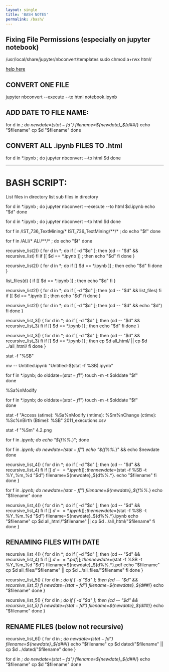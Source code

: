 ```yaml
---
layout: single
title: 'BASH NOTES'
permalink: /bash/
---
```

## Fixing File Permissions (especially on jupyter notebook)
/usr/local/share/jupyter/nbconvert/templates
sudo chmod a+rwx html/

[help here](https://www.chriswrites.com/how-to-change-file-permissions-using-the-terminal/)

## CONVERT ONE FILE

jupyter nbconvert --execute --to html notebook.ipynb


## ADD DATE TO FILE NAME:

for d in *; do
  newdate=$(stat -f %SB -t %Y_%m_%d "$d")
  filename=${newdate}_${d##*/}
  echo "$filename"
  cp $d "$filename" 
done

## CONVERT ALL .ipynb FILES TO .html

for d in *.ipynb ; do
    jupyter nbconvert --to html $d
done

---


# BASH SCRIPT:

List files in directory
list sub files in directory 

for d in *.ipynb ; do
    jupyter nbconvert --execute --to html $d.ipynb
    echo "$d"
done

for d in *.ipynb ; do
    jupyter nbconvert --to html $d
done


for f in /IST_736_TextMining/* IST_736_TextMining/**/* ; do
  echo "$f"
done

for f in /ALI/* ALI/**/* ; do
  echo "$f"
done


recursive_list2() {
  for d in *; do
    if [ -d "$d" ]; then
      (cd -- "$d" && recursive_list)
    fi
    if [[ $d == *.ipynb ]] ; then
        echo "$d"
    fi
  done
}


recursive_list2() {
  for d in *; do
    if [[ $d == *.ipynb ]] ; then
        echo "$d"
    fi
  done
}

list_files(d) {
    if [[ $d == *.ipynb ]] ; then
        echo "$d"
    fi
}

recursive_list2() {
  for d in *; do
    if [ -d "$d" ]; then
      (cd -- "$d" && list_files)
    fi
    if [[ $d == *.ipynb ]] ; then
        echo "$d"
    fi
  done
}


recursive_list2() {
  for d in *; do
    if [ -d "$d" ]; then
      (cd -- "$d" && echo "$d")
    fi
  done
}




recursive_list_3() {
  for d in *; do
    if [ -d "$d" ]; then
      (cd -- "$d" && recursive_list_3)
    fi
    if [[ $d == *.ipynb ]] ; then
        echo "$d"
    fi
  done
}


recursive_list_3() {
  for d in *; do
    if [ -d "$d" ]; then
      (cd -- "$d" && recursive_list_3)
    fi
    if [[ $d == *.ipynb ]] ; then
        cp $d all_html/ || cp $d ../all_html/
    fi
  done
}



stat -f "%SB"


mv -- Untitled.ipynb "Untitled-$(stat -f %SB).ipynb"


for f in *.ipynb; do
   olddate=$(stat -f %SB -t %Y%m%d%H%M "$f")
   touch -m -t $olddate "$f"    
done


%Sa%nModify


for f in *.ipynb; do
   olddate=$(stat -f %Sa-t %Y%m%d%H%M "$f")
   touch -m -t $olddate "$f"    
done


stat -f "Access (atime): %Sa%nModify (mtime): %Sm%nChange (ctime): %Sc%nBirth  (Btime): %SB" 2011_executions.csv



stat -f "%Sm" 4.2.png



for f in *.ipynb; do echo "${f%%.*}"; done

for f in *.ipynb; do 
    newdate=$(stat -f %SB "$f")
    echo "${f%%.*}" && echo $newdate 
done






recursive_list_4() {
  for d in *; do
    if [ -d "$d" ]; then
      (cd -- "$d" && recursive_list_4)
    fi
    if [[ $d == *.ipynb ]] ; then
        newdate=$(stat -f %SB -t %Y_%m_%d "$d")
        filename=${newdate}_${d%%.*}.
        echo "$filename"
    fi
  done
}



for f in *.ipynb; do 
    newdate=$(stat -f %SB -t %Y_%m_%d "$f")
    filename=${newdate}_${f%%.*}
    echo "$filename"
done




recursive_list_4() {
  for d in *; do
    if [ -d "$d" ]; then
      (cd -- "$d" && recursive_list_4)
    fi
    if [[ $d == *.ipynb ]] ; then
        newdate=$(stat -f %SB -t %Y_%m_%d "$d")
        filename=${newdate}_${d%%.*}.ipynb
        echo "$filename"
        cp $d all_html/"$filename" || cp $d ../all_html/"$filename"
    fi
  done
}


## RENAMING FILES WITH DATE

recursive_list_4() {
  for d in *; do
    if [ -d "$d" ]; then
      (cd -- "$d" && recursive_list_4)
    fi
    if [[ $d == *.pdf ]] ; then
        newdate=$(stat -f %SB -t %Y_%m_%d "$d")
        filename=${newdate}_${d%%.*}.pdf
        echo "$filename"
        cp $d all_files/"$filename" || cp $d ../all_files/"$filename"
    fi
  done
}


recursive_list_5() {
  for d in *; do
    if [ -d "$d" ]; then
      (cd -- "$d" && recursive_list_5)
    fi
      newdate=$(stat -f %SB -t %Y_%m_%d "$d")
      filename=${newdate}_${d##*/}
      echo "$filename"
      <!-- cp $d all_files/"$filename" || cp $d ../all_files/"$filename" -->
  done
}

recursive_list_5() {
  for d in *; do
    if [ -d "$d" ]; then
      (cd -- "$d" && recursive_list_5)
    fi
      newdate=$(stat -f %SB -t %Y_%m_%d "$d")
      filename=${newdate}_${d##*/}
      echo "$filename"
  done
}

## RENAME FILES (below not recursive)

recursive_list_6() {
  for d in *; do
    newdate=$(stat -f %SB -t %Y_%m_%d "$d")
    filename=${newdate}_${d##*/}
    echo "$filename"
    cp $d dated/"$filename" || cp $d ../dated/"$filename"
  done
}

for d in *; do
  newdate=$(stat -f %SB -t %Y_%m_%d "$d")
  filename=${newdate}_${d##*/}
  echo "$filename"
  cp $d "$filename" 
done